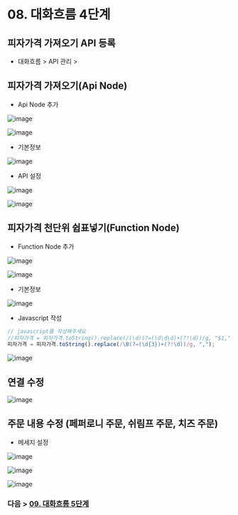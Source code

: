 # 08. 대화흐름 4단계
## 피자가격 가져오기 API 등록
- 대화흐름 > API 관리 > 

## 피자가격 가져오기(Api Node)
- Api Node 추가

![image](https://user-images.githubusercontent.com/24771449/67615183-253fb300-f804-11e9-8087-ebbd206ce8b0.png)

![image](https://user-images.githubusercontent.com/24771449/67615210-7c458800-f804-11e9-8299-00fc1cd72ce9.png)

- 기본정보

![image](https://user-images.githubusercontent.com/24771449/67615230-a7c87280-f804-11e9-8c7d-05f08e966b37.png)

- API 설정

![image](https://user-images.githubusercontent.com/24771449/67616074-54a7ed00-f80f-11e9-91b7-924c00c41867.png)

![image](https://user-images.githubusercontent.com/24771449/67616179-a7ce6f80-f810-11e9-9e96-589635e8f3fd.png)

## 피자가격 천단위 쉽표넣기(Function Node)
- Function Node 추가

![image](https://user-images.githubusercontent.com/24771449/67616101-a0f32d00-f80f-11e9-9293-d3ba42b6a966.png)

![image](https://user-images.githubusercontent.com/24771449/67616108-b10b0c80-f80f-11e9-810f-9df63510e45f.png)

- 기본정보

![image](https://user-images.githubusercontent.com/24771449/67616116-d26bf880-f80f-11e9-960d-0569e3b828a9.png)

- Javascript 작성
```javascript
// javascript를 작성해주세요
//피자가격 = 피자가격.toString().replace(/(\d)(?=(\d\d\d)+(?!\d))/g, "$1,");
피자가격 = 피자가격.toString().replace(/\B(?=(\d{3})+(?!\d))/g, ",");
```
![image](https://user-images.githubusercontent.com/24771449/67616297-237cec00-f812-11e9-9cd9-206bcd343008.png)

## 연결 수정

![image](https://user-images.githubusercontent.com/24771449/67616435-a2beef80-f813-11e9-8cb0-6a279a6384ad.png)

## 주문 내용 수정 (페퍼로니 주문, 쉬림프 주문, 치즈 주문)
- 메세지 설정

![image](https://user-images.githubusercontent.com/24771449/67616453-f03b5c80-f813-11e9-8465-9e292c5acc3e.png)

![image](https://user-images.githubusercontent.com/24771449/67616459-0517f000-f814-11e9-8165-ff54bbef01ee.png)

![image](https://user-images.githubusercontent.com/24771449/67616463-1c56dd80-f814-11e9-9c24-fc14c2c4a158.png)

### 다음 > [09. 대화흐름 5단계](09.%20대화흐름%205단계.md)

